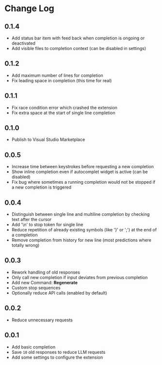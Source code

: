 # Change Log

## 0.1.4

- Add status bar item with feed back when completion is ongoing or deactivated
- Add visible files to completion context (can be disabled in settings)

## 0.1.2

- Add maximum number of lines for completion
- Fix leading space in completion (this time for real)

## 0.1.1

- Fix race condition error which crashed the extension
- Fix extra space at the start of single line completion

## 0.1.0

- Publish to Visual Studio Marketplace

## 0.0.5

- Increase time between keystrokes before requesting a new completion
- Show inline completion even if autocomplet widget is active (can be disabled)
- Fix bug where sometimes a running completion would not be stopped if a new completion is triggered

## 0.0.4

- Distinguish between single line and multiline completion by checking text after the cursor
- Add '\n' to stop token for single line
- Reduce repetition of already existing symbols (like '}' or ';') at the end of a completion
- Remove completion from history for new line (most predictions where totally wrong)

## 0.0.3

- Rework handling of old responses
- Only call new completion if input deviates from previous completion
- Add new Command: **Regenerate**
- Custom stop sequences
- Optionally reduce API calls (enabled by default)

## 0.0.2

- Reduce unnecessary requests

## 0.0.1

- Add basic completion
- Save `10` old responses to reduce LLM requests
- Add some settings to configure the extension
